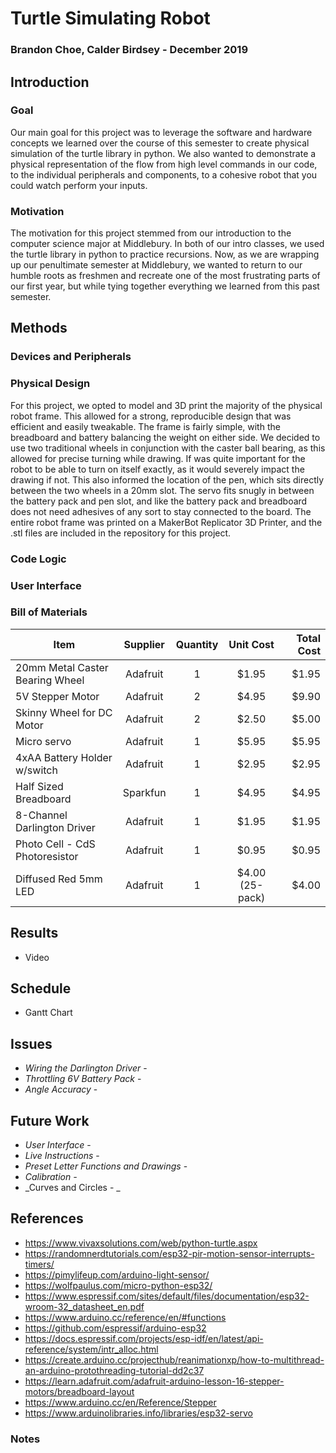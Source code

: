 # Turtle Simulating Robot 
### Brandon Choe, Calder Birdsey - December 2019 
## Introduction 
### Goal
Our main goal for this project was to leverage the software and hardware concepts we learned over the course of this semester to create physical simulation of the turtle library in python. We also wanted to demonstrate a physical representation of the flow from high level commands in our code, to the individual peripherals and components, to a cohesive robot that you could watch perform your inputs.   

### Motivation 
The motivation for this project stemmed from our introduction to the computer science major at Middlebury. In both of our intro classes, we used the turtle library in python to practice recursions. Now, as we are wrapping up our penultimate semester at Middlebury, we wanted to return to our humble roots as freshmen and recreate one of the most frustrating parts of our first year, but while tying together everything we learned from this past semester.    

## Methods 
### Devices and Peripherals 
### Physical Design
For this project, we opted to model and 3D print the majority of the physical robot frame. This allowed for a strong, reproducible design that was efficient and easily tweakable. The frame is fairly simple, with the breadboard and battery balancing the weight on either side. We decided to use two traditional wheels in conjunction with the caster ball bearing, as this allowed for precise turning while drawing. If was quite important for the robot to be able to turn on itself exactly, as it would severely impact the drawing if not. This also informed the location of the pen, which sits directly between the two wheels in a 20mm slot. The servo fits snugly in between the battery pack and pen slot, and like the battery pack and breadboard does not need adhesives of any sort to stay connected to the board. The entire robot frame was printed on a MakerBot Replicator 3D Printer, and the .stl files are included in the repository for this project.   

### Code Logic 

### User Interface

### Bill of Materials 
| Item          |Supplier       | Quantity | Unit Cost  | Total Cost |
| ------------- |:-------------:| :-------:| :---------:| ----------:|
| 20mm Metal Caster Bearing Wheel| Adafruit | 1 | $1.95  | $1.95 |
| 5V Stepper Motor |Adafruit | 2 | $4.95 | $9.90 |
| Skinny Wheel for DC Motor | Adafruit | 2 | $2.50 | $5.00 |
| Micro servo | Adafruit | 1 | $5.95 | $5.95 |
| 4xAA Battery Holder w/switch | Adafruit | 1 | $2.95 | $2.95 |
| Half Sized Breadboard | Sparkfun | 1 | $4.95 | $4.95 |
| 8-Channel Darlington Driver | Adafruit | 1 | $1.95 | $1.95 |
| Photo Cell - CdS Photoresistor | Adafruit | 1 | $0.95 | $0.95 |
| Diffused Red 5mm LED | Adafruit | 1 | $4.00 (25-pack) | $4.00 |


## Results 
- Video

## Schedule 
- Gantt Chart 

## Issues 
- *Wiring the Darlington Driver* -
- *Throttling 6V Battery Pack* -
- *Angle Accuracy* -

## Future Work 
- *User Interface* -
- *Live Instructions* - 
- *Preset Letter Functions and Drawings* -
- _Calibration -_
- _Curves and Circles - _

## References 
- https://www.vivaxsolutions.com/web/python-turtle.aspx
- https://randomnerdtutorials.com/esp32-pir-motion-sensor-interrupts-timers/
- https://pimylifeup.com/arduino-light-sensor/
- https://wolfpaulus.com/micro-python-esp32/
- https://www.espressif.com/sites/default/files/documentation/esp32-wroom-32_datasheet_en.pdf
- https://www.arduino.cc/reference/en/#functions 
- https://github.com/espressif/arduino-esp32 
- https://docs.espressif.com/projects/esp-idf/en/latest/api-reference/system/intr_alloc.html
- https://create.arduino.cc/projecthub/reanimationxp/how-to-multithread-an-arduino-protothreading-tutorial-dd2c37
- https://learn.adafruit.com/adafruit-arduino-lesson-16-stepper-motors/breadboard-layout
- https://www.arduino.cc/en/Reference/Stepper
- https://www.arduinolibraries.info/libraries/esp32-servo

### Notes 

